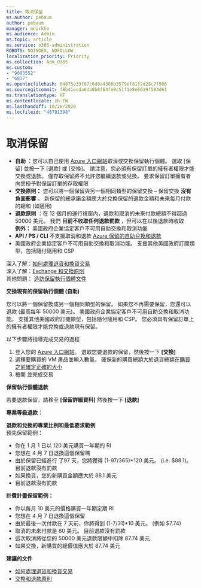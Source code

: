 ```yaml
---
title: 取消保留
ms.author: pebaum
author: pebaum
manager: mnirkhe
ms.audience: Admin
ms.topic: article
ms.service: o365-administration
ROBOTS: NOINDEX, NOFOLLOW
localization_priority: Priority
ms.collection: Adm_O365
ms.custom:
- "9003552"
- "6817"
ms.openlocfilehash: 04875e33f07c6d0a4306b3579ef81f2d28c7f506
ms.sourcegitcommit: f8b41ecda6db0b8f64fe0c51f1e8e6619f504d61
ms.translationtype: HT
ms.contentlocale: zh-TW
ms.lasthandoff: 10/28/2020
ms.locfileid: "48791398"
---
```

# <a name="cancelling-reservation"></a>取消保留

- **自助** ：您可以自己使用 [Azure 入口網站](https://portal.azure.com/#blade/Microsoft_Azure_Reservations/ReservationsBrowseBlade)取消或交換保留執行個體。 選取 [保留] 並按一下 [退款] 或 [交換]。 請注意，您必須有保留訂單的擁有者權限才能交換或退款。 僅存取保留將不允許您繼續退款或兌換。 要求保留訂單擁有者向您授予對保留訂單的存取權限
- **交換原則：** 您可以將一個保留與另一個相同類型的保留交換 – 保留交換 **沒有負面影響** 。 新保留的總承諾金額應大於兌換保留的退款金額和未來每月付款的總和 (如適用)
- **退款原則** ：在 12 個月的運行視窗內，退款和取消的未來付款總額不得超過 50000 美元。 我們 **目前不收取任何退款罰款** ，但可以在以後退款時收取  
    **例外：** 美國政府企業協定客戶不可用自助交換和取消功能
- **API / PS / CLI** 不支援取消和退款 [Azure 保留的自助兌換和退款](https://docs.microsoft.com/azure/cost-management-billing/reservations/exchange-and-refund-azure-reservations?WT.mc_id=Portal-Microsoft_Azure_Support)
- 美國政府企業協定客戶不可用自助交換和取消功能。 支援其他美國政府訂閱類型，包括隨付隨用和 CSP

深入了解：[如何處理退貨和換貨交易](https://docs.microsoft.com/azure/billing/billing-azure-reservations-self-service-exchange-and-refund?WT.mc_id=Portal-Microsoft_Azure_Support#how-return-and-exchange-transactions-are-processed)  
深入了解：[Exchange 和交換原則](https://docs.microsoft.com/azure/billing/billing-azure-reservations-self-service-exchange-and-refund?WT.mc_id=Portal-Microsoft_Azure_Support#exchange-policies)  
其他問題： [造訪保留執行個體文件](https://docs.microsoft.com/azure/billing/billing-save-compute-costs-reservations?WT.mc_id=Portal-Microsoft_Azure_Support)

**交換現有的保留執行個體 (自助)**

您可以將一個保留換成另一個相同類型的保留。 如果您不再需要保留，您還可以退款 (最高每年 50000 美元)。 美國政府企業協定客戶不可用自助交換和取消功能。 支援其他美國政府訂閱類型，包括隨付隨用和 CSP。 您必須具有保留訂單上的擁有者權限才能兌換或退款現有保留。

以下步驟將指導完成交易的過程

1. 登入您的 [Azure 入口網站](https://portal.azure.com/#blade/Microsoft_Azure_Reservations/ReservationsBrowseBlade)。 選取您要退款的保留，然後按一下 **[交換]**
2. 選擇要購買的 VM 產品並輸入數量。 確保新的購買總額大於退貨總額[在購買之前確定正確的大小](https://docs.microsoft.com/azure/virtual-machines/windows/prepay-reserved-vm-instances?WT.mc_id=Portal-Microsoft_Azure_Support#determine-the-right-vm-size-before-you-buy)
3. 檢閱 並完成交易

**保留執行個體退款**

若要退款保留，請移至 **[保留詳細資料]** 然後按一下 **[退款]**

**專業等級退款：**

**退款和兌換的專業比例和最低要求範例**  
預先保留範例：

- 你在 1 月 1 日以 120 美元購買一年期的 RI
- 您想在 4 月 7 日退換這個保留嗎
- 由於保留已經進行 了97 天，您將獲得 (1-97/365)*120 美元。 (i.e. $88.1)。 目前退款沒有罰款
- 如果換貨，您的新購買金額應大於 88.1 美元
- 目前退款沒有罰款

**計費計畫保留範例：**

- 你以每月 10 美元的價格購買一年期定期 RI
- 您想在 4 月 7 日退換這個保留
- 由於最後一次付款在 7 天前，你將得到 (1-7/31)*10 美元。 (例如 $7.74)
- 取消的未來付款是 80 美元。 目前退款沒有罰款
- 這次取消將從您的 50000 美元退款限額中扣除 87.74 美元
- 如果交換，新購買的總價值應大於 87.74 美元

**建議的文件**

- [如何處理退貨和換貨交易](https://docs.microsoft.com/azure/billing/billing-azure-reservations-self-service-exchange-and-refund?WT.mc_id=Portal-Microsoft_Azure_Support#how-return-and-exchange-transactions-are-processed)
- [交換和退款原則](https://docs.microsoft.com/azure/billing/billing-azure-reservations-self-service-exchange-and-refund?WT.mc_id=Portal-Microsoft_Azure_Support#exchange-policies)